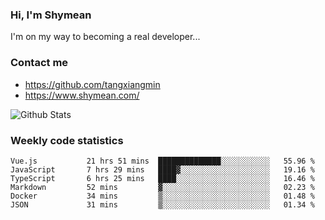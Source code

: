 ### Hi, I'm Shymean

I'm on my way to becoming a real developer...

### Contact me

- <https://github.com/tangxiangmin>
- <https://www.shymean.com/>

![Github Stats](https://github-readme-stats.vercel.app/api?username=tangxiangmin&show_icons=true&theme=dark)


###  Weekly code statistics

<!--START_SECTION:waka-->

```text
Vue.js           21 hrs 51 mins  ██████████████░░░░░░░░░░░   55.96 %
JavaScript       7 hrs 29 mins   ████▓░░░░░░░░░░░░░░░░░░░░   19.16 %
TypeScript       6 hrs 25 mins   ████░░░░░░░░░░░░░░░░░░░░░   16.46 %
Markdown         52 mins         ▓░░░░░░░░░░░░░░░░░░░░░░░░   02.23 %
Docker           34 mins         ▒░░░░░░░░░░░░░░░░░░░░░░░░   01.48 %
JSON             31 mins         ▒░░░░░░░░░░░░░░░░░░░░░░░░   01.34 %
```

<!--END_SECTION:waka-->
